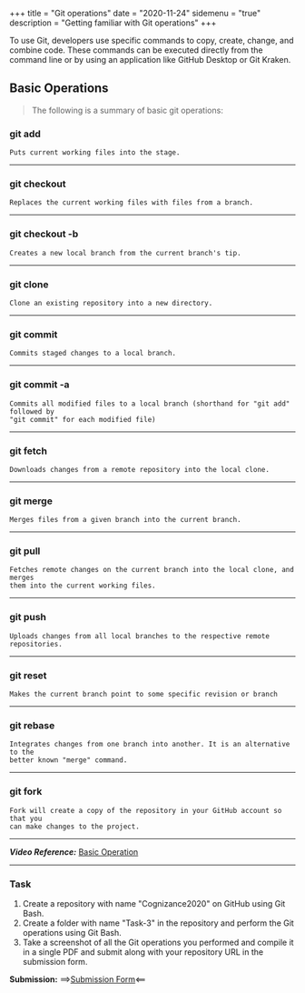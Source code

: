 +++
title = "Git operations"
date = "2020-11-24"
sidemenu = "true"
description = "Getting familiar with Git operations"
+++

To use Git, developers use specific commands to copy, create, change, and combine code. These commands can be executed directly from the command line or by using an application like GitHub Desktop or Git Kraken. 

## Basic Operations

> The following is a summary of basic git operations:


### git add

	Puts current working files into the stage.

------

### git checkout 

	Replaces the current working files with files from a branch.

------

### git checkout -b

	Creates a new local branch from the current branch's tip.

------

### git clone

	Clone an existing repository into a new directory.

------

### git commit

	Commits staged changes to a local branch.

------

### git commit -a

	Commits all modified files to a local branch (shorthand for "git add" followed by 
	"git commit" for each modified file)

------

### git fetch

	Downloads changes from a remote repository into the local clone.

------

### git merge

	Merges files from a given branch into the current branch.

------

### git pull

	Fetches remote changes on the current branch into the local clone, and merges 
	them into the current working files.

------

### git push 

	Uploads changes from all local branches to the respective remote repositories.

------

### git reset

	Makes the current branch point to some specific revision or branch

------

### git rebase

	Integrates changes from one branch into another. It is an alternative to the 
	better known "merge" command.

------

### git fork

	Fork will create a copy of the repository in your GitHub account so that you 
	can make changes to the project.

------

***Video Reference:*** [Basic Operation](https://www.youtube.com/playlist?list=PLB5jA40tNf3v1wdyYfxQXgdjPgQvP7Xzg)

------
### Task 

1. Create a repository with name "Cognizance2020" on GitHub using Git Bash.
2. Create a folder with name "Task-3" in the repository and perform the Git operations using Git Bash.
3. Take a screenshot of all the Git operations you performed and compile it in a single PDF and submit along with your repository URL in the submission form.

**Submission:** ==>[Submission Form](https://docs.google.com/forms/d/e/1FAIpQLScoFV7u0z_Y5SlnSjIj0jSjgoM_0BFSlxw_LiFfsBjKdguMBA/viewform?usp=sf_link)<==


